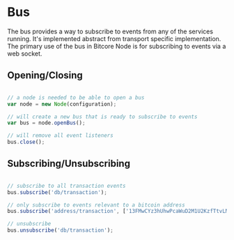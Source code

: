 # Bus
The bus provides a way to subscribe to events from any of the services running. It's implemented abstract from transport specific implementation. The primary use of the bus in Bitcore Node is for subscribing to events via a web socket.

## Opening/Closing

```javascript

// a node is needed to be able to open a bus
var node = new Node(configuration);

// will create a new bus that is ready to subscribe to events
var bus = node.openBus();

// will remove all event listeners
bus.close();
```

## Subscribing/Unsubscribing

```javascript

// subscribe to all transaction events
bus.subscribe('db/transaction');

// only subscribe to events relevant to a bitcoin address
bus.subscribe('address/transaction', ['13FMwCYz3hUhwPcaWuD2M1U2KzfTtvLM89']);

// unsubscribe
bus.unsubscribe('db/transaction');
```
